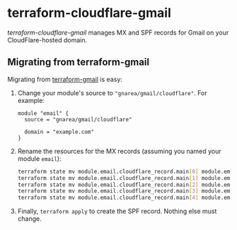 # terraform-cloudflare-gmail

_terraform-cloudflare-gmail_ manages MX and SPF records for Gmail on your CloudFlare-hosted domain.

## Migrating from terraform-gmail

Migrating from [terraform-gmail](https://github.com/gnarea/terraform-gmail) is easy:

1. Change your module's source to `"gnarea/gmail/cloudflare"`. For example:
   ```hcl
   module "email" {
     source = "gnarea/gmail/cloudflare"

     domain = "example.com"
   }
   ```
1. Rename the resources for the MX records (assuming you named your module `email`):
   ```bash
   terraform state mv module.email.cloudflare_record.main[0] module.email.cloudflare_record.mx[0]
   terraform state mv module.email.cloudflare_record.main[1] module.email.cloudflare_record.mx[1]
   terraform state mv module.email.cloudflare_record.main[2] module.email.cloudflare_record.mx[2]
   terraform state mv module.email.cloudflare_record.main[3] module.email.cloudflare_record.mx[3]
   terraform state mv module.email.cloudflare_record.main[4] module.email.cloudflare_record.mx[4]
   ```
1. Finally, `terraform apply` to create the SPF record. Nothing else must change.
